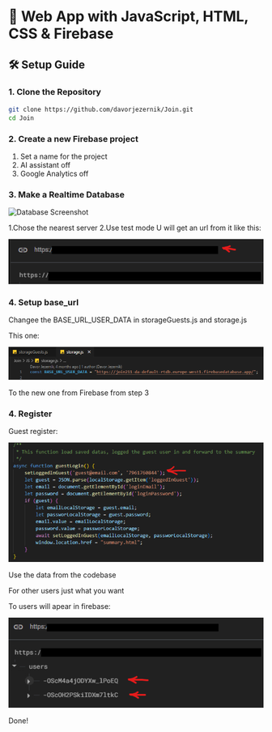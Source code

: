 # 🚀 Web App with JavaScript, HTML, CSS & Firebase

## 🛠️ Setup Guide

### 1. Clone the Repository
```bash
git clone https://github.com/davorjezernik/Join.git
cd Join
```

### 2. Create a new Firebase project
1. Set a name for the project
2. AI assistant off
3. Google Analytics off

### 3. Make a Realtime Database


![Database Screenshot](‎‎img/screenshot_git/realtime_datevase.png)


1.Chose the nearest server
2.Use test mode
U will get an url from it like this:


![Base URL Firebase Screenshot](img/screenshot_git/base_url_firebase.png)



### 4. Setup base_url
Changee the BASE_URL_USER_DATA in storageGuests.js and storage.js

This one:


![Base URL Screenshot](img/screenshot_git/base_url.png)


To the new one from Firebase from step 3


### 4. Register
Guest register:


![Guest login Screenshot](img/screenshot_git/guest_register.png)


Use the data from the codebase 

For other users just what you want

To users will apear in firebase:


![User List Screenshot](img/screenshot_git/users.png)



Done!


